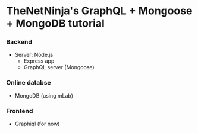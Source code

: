 # TheNetNinja's GraphQL + Mongoose + MongoDB tutorial

### Backend

- Server: Node.js 
  - Express app
  - GraphQL server (Mongoose)

### Online databse

- MongoDB (using mLab)

### Frontend

- Graphiql (for now)


